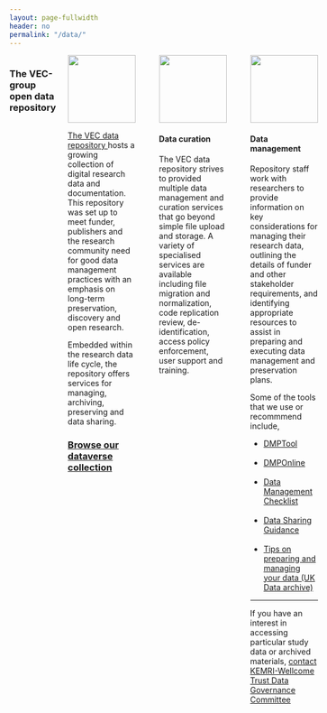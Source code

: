 ```yaml
---
layout: page-fullwidth
header: no
permalink: "/data/"
---
```


<div class="row">
<div class="large-12 columns">
<h3>The VEC-group open data repository</h3>

<div class="sectionDescription border">
<img class= "sectionImage" style="height: 120px;" src="{{ site.url }}/images/three.png">


<p class="text-justify">
<a href="https://dataverse.harvard.edu/dataverse/vec" target="_blank">The VEC data repository </a>
hosts a growing collection of digital research data and documentation.
This repository was set up to meet  funder, publishers and the research
community need for good data management practices with an emphasis on
long-term preservation, discovery and open research. 
</p>
<p>Embedded within the 
 research data life cycle, the repository offers services for managing, archiving,
preserving and data sharing.
</p>

<h3><a href="https://dataverse.harvard.edu/dataverse/vec" target="_blank" >Browse our dataverse collection</a></h3>

</div>

<hr>


<div class="sectionDescription border">
<img class="sectionImage" style="height: 120px;" src="{{ site.url }}/images/data-management.png">
<h4>Data curation</h4>

<p class="text-justify">
The VEC data repository strives to provided multiple data management and curation services that go beyond simple file upload and storage. 
A variety of specialised services are available including file migration and normalization, code replication review, 
de-identification, access policy enforcement, user support and training.
</p>
</div>
<hr>

<div class="sectionDescription border">

<img class="sectionImage" style="height: 120px;" src="{{ site.url }}/images/people.png">

<h4 id="toolkit">Data management</h4>
<p class="text-justify">
Repository staff work with researchers to provide information on key
considerations for managing their research data, outlining the details
of funder and other stakeholder requirements, and identifying appropriate
resources to assist in preparing and executing data management and preservation plans.
<p>
Some of the tools that we use or recommmend include,
</p>
<ul>
<li><a href="https://dmptool.org/" target="_blank">DMPTool</a></li> <br>
<li><a href="https://dmponline.dcc.ac.uk/" target="_blank">DMPOnline</a></li> <br>
<li><a href="http://www.dcc.ac.uk/sites/default/files/documents/resource/DMP/DMP_Checklist_2013.pdf" target="_blank"> Data Management Checklist</a></li> <br>
<li><a href="http://baraza/sites/doc/_layouts/15/WopiFrame.aspx?sourcedoc=/sites/doc/ResearchPoliciesAndGuidelines/Data%20Sharing%20guidelines%20final%20v%201%200%2006March2015-1%20revision_25Aug2015_final.docx&action=default&DefaultItemOpen=1" target="_blank">Data Sharing Guidance</a> </li> <br>
<li><a href="https://www.ukdataservice.ac.uk/deposit-data/preparing-data" target="_blank">Tips on preparing and managing your data (UK Data archive)</a></li>
</ul>

<hr>

<p> If you have an interest in accessing particular study data or archived materials, 
<a href="mailto:dgc@kemri-wellcome.org"> 
contact KEMRI-Wellcome Trust Data Governance Committee </a>

</p>

